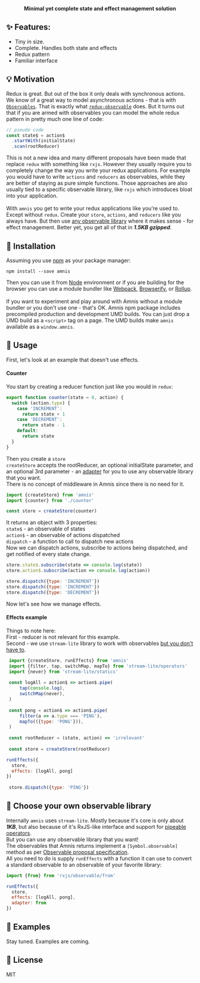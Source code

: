 <p align="center" style="margin-top: 25px">
  <strong>Minimal yet complete state and effect management solution</strong>
</p>

## ✨ Features:
- Tiny in size.
- Complete. Handles both state and effects
- Redux pattern
- Familiar interface

## 💡 Motivation

Redux is great. But out of the box it only deals with synchronous actions.<br/>
We know of a great way to model asynchronous actions - that is with [`Observables`](https://github.com/tc39/proposal-observable). That is exactly what [`redux-observable`](http://npm.im/redux-observable) does. But it turns out that if you are armed with observables you can model the whole redux pattern in pretty much one line of code:
```js
// pseudo code
const state$ = action$
  .startWith(initialState)
  .scan(rootReducer)
```
This is not a new idea and many different proposals have been made that replace `redux` with something like `rxjs`. However they usually require you to completely change the way you write your redux applications. For example you would have to write `actions` and `reducers` as observables, while they are better of staying as pure simple functions. Those approaches are also usually tied to a specific observable library, like `rxjs` which introduces bloat into your application.
<br />
<br />
With `amnis` you get to write your redux applications like you're used to. Except without `redux`. Create your `store`, `actions`, and `reducers` like you always have. But then use [any observable library](#adapters) where it makes sense - for effect management. Better yet, you get all of that in ***1.5KB gzipped***.

## 🔧 Installation

Assuming you use [npm](https://www.npmjs.com/) as your package manager:
```text
npm install --save amnis
```
Then you can use it from [Node](https://nodejs.org/en/) environment or if you are building for the browser you can use a module bundler like [Webpack](https://webpack.js.org/), [Browserify](http://browserify.org/), or [Rollup](http://rollupjs.org).
<br/>
<br/>
If you want to experiment and play around with Amnis without a module bundler or you don't use one - that's OK. 
Amnis npm package includes precompiled production and development UMD builds. 
You can just drop a UMD build as a `<script>` tag on a page. The UMD builds make `amnis` available as a `window.amnis`.

## 🔨 Usage

First, let's look at an example that doesn't use effects.
#### Counter
You start by creating a reducer function just like you would in `redux`:
```js
export function counter(state = 0, action) {
  switch (action.type) {
    case 'INCREMENT':
      return state + 1
    case 'DECREMENT':
      return state - 1
    default:
      return state
  }
}
```
Then you create a `store`
<br/>
`createStore` accepts the rootReducer, an optional initialState parameter, and an optional 3rd parameter - an [adapter](#adapters) for you to use any observable library that you want.
<br/>
There is no concept of middleware in Amnis since there is no need for it.

```js
import {createStore} from 'amnis'
import {counter} from './counter'

const store = createStore(counter)
```
It returns an object with 3 properties:
<br/>
`state$` - an observable of states
<br/>
`action$` - an observable of actions dispatched
<br/>
`dispatch` - a function to call to dispatch new actions
<br/>
Now we can dispatch actions, subscribe to actions being dispatched, and get notified of every state change.
```js
store.state$.subscribe(state => console.log(state))
store.action$.subscribe(action => console.log(action))

store.dispatch({type: 'INCREMENT'})
store.dispatch({type: 'INCREMENT'})
store.dispatch({type: 'DECREMENT'})
```

Now let's see how we manage effects.

#### Effects example
Things to note here:
<br/> 
First - reducer is not relevant for this example.
<br />
Second - we use `stream-lite` library to work with observables [but you don't have to](#adapters).
```js
 import {createStore, runEffects} from 'amnis'
 import {filter, tap, switchMap, mapTo} from 'stream-lite/operators'
 import {never} from 'stream-lite/statics'
  
 const logAll = action$ => action$.pipe(
	 tap(console.log),
	 switchMap(never),
 )
 
 const pong = action$ => action$.pipe(
	 filter(a => a.type === 'PING'),
	 mapTo(({type: 'PONG'})),
 )
 
 const rootReducer = (state, action) => 'irrelevant'
 
 const store = createStore(rootReducer)

runEffects({
  store,  
  effects: [logAll, pong]
})
 
 store.dispatch({type: 'PING'})
```

## <a id="adapters"></a> 🚀 Choose your own observable library

Internally `amnis` uses `stream-lite`. Mostly because it's core is only about ***1KB***, but also because of it's RxJS-like interface and support for [pipeable operators](https://github.com/ReactiveX/rxjs/blob/master/doc/pipeable-operators.md).
<br/>
But you can use any observable library that you want!
<br/>
The observables that Amnis returns implement a `[Symbol.observable]` method as per [Observable proposal specification](https://github.com/tc39/proposal-observable). 
<br/>
All you need to do is supply `runEffects` with a function it can use to convert a standard observable to an observable of your favorite library:
```js  
import {from} from 'rxjs/observable/from'

runEffects({  
  store,  
  effects: [logAll, pong],  
  adapter: from
})
```

## 📓 Examples
Stay tuned. Examples are coming.

## 🙏 License
MIT